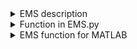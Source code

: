 <details>
<summary>EMS description</summary>

| General parameter  | Unit |
| ------------- | ------------- |
| Resolution  | Minute |
| Horizon  | Minute |
| Buy rate  | THB/kWh |
| Sell rate*  | THB/kWh |
| Start_date* | No unit |
| PV | kW |
| PL | kW |


| Battery parameter  | Unit |
| ------------- | ------------- |
| Actual capacity  | kWh |
| Charge efficiency  | - |
| Discharge efficiency  | - |
| Charge rate | kW |
| Discharge rate | kW |
| min | % |
| initial | % |
| max  | % |


| AC parameter  | Unit |
| ------------- | ------------- |
| ACschedule*  | No unit |
| Puload* | kW |
| encourage_weight | THB |
| Paclab_rate | kW |
| Pacstudent_rate | kW |

Note : Start_date is in YYYY-MM-DD HH:MM:SS which must be converted using pd.to_datetime  <br />
       Buy/Sell rate is obtained from getBuySellrate <br />
       ACschedule rate is obtained from getSchedule <br />
       for Puload, currently, we used min() to extract uload from PL. 
</details>
<details>
<summary>Function in EMS.py</summary>
  
`getBuySellrate(Resolution,Horizon,TOU_CHOICE,start_time=datetime.timedelta(minutes=0))` <br />
 Parameters  <br />
 **Resolution** : integer <br />
 Time gap between each point of solution (Time resolution) <br />
 **Horizon** : integer <br />
 Optimization horizon
 **TOU_CHOICE** : str (choose either 'smart' or 'THcurrent') <br />
 The choice of TOU in which the function generate  <br />
 **start_time** : datetime.timedelta obj. <br />
 The number of minutes past from 00:00. It must be integer multiple of resolution. For example, if the resolution is 15 minute, then 5,10 are not allowed. <br />
 **Return** : DataFrame <br />
 Dataframe consists of 'time','buy', and 'sell' column which are buy and sell rate at the 'time'. <br />
 `getSchedule(start_date,Horizon,Resolution)` <br />
 Parameters  <br />
 **start_date** : datetime.datetime obj. <br />
 First point of datetime column <br />
 **Horizon** : integer <br />
 Optimization horizon <br />
 **Resolution** : integer <br />
 Time gap between each point of solution (Time resolution) <br />
 **Return** : DataFrame <br />
 DataFrame consists of 'datetime' and 'status' columns. The 'status' column is binary variable which 1 mean to use AC <br />
 ```
       # PARAMETER DICT FOR ECONOMIC AND RE EMS
       PARAM = {}
       # add length check with res & horizon
       PARAM['Horizon'] = 4*24*60        # horizon to optimize (min)
       PARAM['Resolution'] = 15    # sampling period(min)
       PARAM['PV_capacity'] = 50   # (kw) PV sizing for this EMS
       TOU = getBuySellrate(Resolution=PARAM['Resolution'],
                                           Horizon=PARAM['Horizon'],
                                           TOU_CHOICE='THcurrent',
                                           start_time=datetime.timedelta(minutes=0))
       PARAM['Buy_rate'] = TOU['buy'].to_numpy()
       PARAM['Sell_rate'] = TOU['sell'].to_numpy()
       PARAM['Start_date'] =  pd.to_datetime('2023-04-18 00:00:00')
       PARAM['battery'] = {}
       PARAM['battery']['charge_effiency'] = [0.95,0.95];              #  bes charge eff
       PARAM['battery']['discharge_effiency'] = [0.95*0.93,0.95*0.93]; #  bes discharge eff note inverter eff 0.93-0.96
       PARAM['battery']['discharge_rate'] = [30,30]; # kW max discharge rate
       PARAM['battery']['charge_rate'] = [30,30]; # kW max charge rate
       PARAM['battery']['actual_capacity'] = [125,125]; # kWh soc_capacity 
       PARAM['battery']['initial'] = [50,50]; # userdefined int 0-100 %
       PARAM['battery']['min'] = [20,20]; #min soc userdefined int 0-100 %
       PARAM['battery']['max'] = [80,80]; #max soc userdefined int 0-100 %
       PARAM['battery']['num_batt'] = len(PARAM['battery']['actual_capacity'])
       PARAM['PV'] = pv_data[ (pv_data['datetime'] >= PARAM['Start_date']) & (pv_data['datetime'] < PARAM['Start_date'] + pd.Timedelta(minutes=PARAM['Horizon'])) ]['Ptot (kW)'].to_numpy().flatten()
       PARAM['PL'] = load_data[ (load_data['datetime'] >= PARAM['Start_date']) & (load_data['datetime'] < PARAM['Start_date'] + pd.Timedelta(minutes=PARAM['Horizon']))]['Ptot (kW)'].to_numpy().flatten() 
 ```
 ```
       # PARAMETER DICT FOR AC EMS
       PARAM = {}
       # add length check with res & horizon
       PARAM['Horizon'] = 4*24*60        # horizon to optimize (min)
       PARAM['Resolution'] = 15    # sampling period(min)
       PARAM['PV_capacity'] = 50   # (kw) PV sizing for this EMS
       TOU = getBuySellrate(Resolution=PARAM['Resolution'],
                                           Horizon=PARAM['Horizon'],
                                           TOU_CHOICE='THcurrent',
                                           start_time=datetime.timedelta(minutes=0))
       PARAM['Buy_rate'] = TOU['buy'].to_numpy()
       PARAM['Sell_rate'] = TOU['sell'].to_numpy()
       PARAM['Start_date'] =  pd.to_datetime('2023-04-18 00:00:00')
       PARAM['battery'] = {}
       PARAM['battery']['charge_effiency'] = [0.95,0.95];              #  bes charge eff
       PARAM['battery']['discharge_effiency'] = [0.95*0.93,0.95*0.93]; #  bes discharge eff note inverter eff 0.93-0.96
       PARAM['battery']['discharge_rate'] = [30,30]; # kW max discharge rate
       PARAM['battery']['charge_rate'] = [30,30]; # kW max charge rate
       PARAM['battery']['actual_capacity'] = [125,125]; # kWh soc_capacity 
       PARAM['battery']['initial'] = [50,50]; # userdefined int 0-100 %
       PARAM['battery']['min'] = [20,20]; #min soc userdefined int 0-100 %
       PARAM['battery']['max'] = [80,80]; #max soc userdefined int 0-100 %
       PARAM['battery']['num_batt'] = len(PARAM['battery']['actual_capacity'])
       PARAM['PV'] = pv_data[ (pv_data['datetime'] >= PARAM['Start_date']) & (pv_data['datetime'] < PARAM['Start_date'] + pd.Timedelta(minutes=PARAM['Horizon'])) ]['Ptot (kW)'].to_numpy().flatten()
       PARAM['PL'] = load_data[ (load_data['datetime'] >= PARAM['Start_date']) & (load_data['datetime'] < PARAM['Start_date'] + pd.Timedelta(minutes=PARAM['Horizon']))]['Ptot (kW)'].to_numpy().flatten() 
       PARAM['AClab'] = {}
       PARAM['ACstudent'] = {}
       PARAM['AClab']['encourage_weight'] = 5 # (THB) weight for encourage lab ac usage
       PARAM['ACstudent']['encourage_weight'] = 2 #  (THB) weight for encourage student ac usage
       PARAM['AClab']['Paclab_rate'] = 3.71*3 # (kw) air conditioner input Power for lab
       PARAM['ACstudent']['Pacstudent_rate'] = 1.49*2 + 1.82*2 # (kw) air conditioner input Power for lab
       PARAM['Puload'] = PARAM['PL'].min() # (kW) power of uncontrollable load
       schedule = getSchedule(PARAM['Start_date'],PARAM['Horizon'],PARAM['Resolution'])
       PARAM['ACschedule']= schedule['status'].to_numpy() # schedule for AC
 ```
 
 `EMS_econ_opt(PARAM,energyfromgrid=0,energycost=0,profit=0,multibatt=1,chargebatt=0,smoothcharge=0)`
 Parameters  <br />
 **PARAM** : dict <br />
 Dictionary consists of parameters as shown above. See more example in demo. <br />
 Note : PV, PL, Buy_rate, Sell_rate must be numpy object and battery parameters must be list of length n (n is the number of batteries). <br />
 **energyfromgrid,energycost,profit** : int,float  <br />
 The weight for Jcost. Only one of these weight can be positive at a time, otherwise, the exception is raised.  <br />
 Note : when using `energyfromgrid`, TOU is not needed. <br />
 **multibatt,chargebatt,smoothcharge** : int,float  <br />
 The weight for Jbatt.   <br />
 **Return** : DataFrame <br />
 The solution is in pandas dataframe format. The dataframe consists of 'datetime','PARAM_PV','PARAM_PL' and all other variables use in optimization problem. <br />
 `EMS_AC_opt(PARAM,energycost=0,multibatt=1,chargebatt=0,smoothcharge=0)`  <br />
 Parameters  <br />
 **PARAM** : dict <br />
 Dictionary consists of parameters as shown above. See more example in demo. <br />
 **energycost** : int,float <br />
 The weight for buying energy from grid objective. If it is 0, then the problem is islanding. <br />
 Note : when islanding, TOU is not needed. <br />
 **multibatt,chargebatt,smoothcharge** : int,float  <br />
 The weight for Jbatt.   <br />
 **Return** : DataFrame <br />
 The solution is in pandas dataframe format. The dataframe consists of 'datetime','PARAM_PV','Puload' and all other variables use in optimization problem. <br />
 `EMS_RE_opt(PARAM,multibatt=1,chargebatt=0,smoothcharge=0)`
 Parameters  <br />
 **PARAM** : dict <br />
 Dictionary consists of parameters as shown above. See more example in demo. <br />
 **multibatt,chargebatt,smoothcharge** : int,float  <br />
 The weight for Jbatt.   <br />
 **Return** : DataFrame <br />
 The solution is in pandas dataframe format. The dataframe consists of 'datetime','PARAM_PV','PARAM_PL' and all other variables use in optimization problem. <br />
 `EMS_energycost_plot(PARAM,sol)`  <br />
 Parameters  <br />
 **PARAM** : dict <br />
 Dictionary consists of parameters as shown above. See more example in demo. <br />
 **sol** : DataFrame <br />
 Solution dataframe obtained from `EMS_econ_opt` when `energycost > 0` <br />
 **Return** : matplotlib figure <br />
 The figure object from matplotlib which plot solution and can be later save using `fig.savefig(path,bbox_inches='tight')` <br />
 `EMS_profit_plot(PARAM,sol)`  <br />
 Parameters  <br />
 **PARAM** : dict <br />
 Dictionary consists of parameters as shown above. See more example in demo. <br />
 **sol** : DataFrame <br />
 Solution dataframe obtained from `EMS_econ_opt` when `profit > 0` <br />
 **Return** : matplotlib figure <br />
 The figure object from matplotlib which plot solution and can be later save using `fig.savefig(path,bbox_inches='tight')` <br />
 `EMS_energyfromgrid_plot(PARAM,sol)`   <br />
 Parameters  <br />
 **PARAM** : dict <br />
 Dictionary consists of parameters as shown above. See more example in demo. <br />
 **sol** : DataFrame <br />
 Solution dataframe obtained from `EMS_econ_opt` when `energyfromgrid > 0` <br />
 **Return** : matplotlib figure <br />
 The figure object from matplotlib which plot solution and can be later save using `fig.savefig(path,bbox_inches='tight')` <br />
 `EMS_AC_plot(PARAM,sol)`  <br />
 Parameters  <br />
 **PARAM** : dict <br />
 Dictionary consists of parameters as shown above. See more example in demo. <br />
 **sol** : DataFrame <br />
 Solution dataframe obtained from `EMS_AC_opt` <br />
 **Return** : matplotlib figure <br />
 The figure object from matplotlib which plot solution and can be later save using `fig.savefig(path,bbox_inches='tight')` <br />
 `EMS_RE_plot(PARAM,sol)`   <br />
  Parameters  <br />
 **PARAM** : dict <br />
 Dictionary consists of parameters as shown above. See more example in demo. <br />
 **sol** : DataFrame <br />
 Solution dataframe obtained from `EMS_RE_opt` <br />
 **Return** : matplotlib figure <br />
 The figure object from matplotlib which plot solution and can be later save using `fig.savefig(path,bbox_inches='tight')` <br />
</details>
<details>
<summary>EMS function for MATLAB</summary>
For MATLAB, EMS file are seperated in the following format. <br />
 1. EMS_*_opt.m : Function for EMS in the * objective. <br />
 2. EMS_*_plot.m : Function for plotting the solution obtained from 1. <br />
 3. EMS_*_main.m : m file for demo 1. and 2. <br />
`EMS_RE_plot(PARAM,sol)`      
</details>



